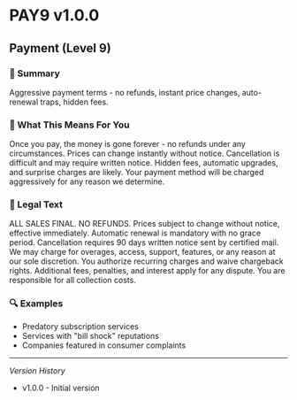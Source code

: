 # PAY9 v1.0.0

## Payment (Level 9)

### 📌 Summary
Aggressive payment terms - no refunds, instant price changes, auto-renewal traps, hidden fees.

### 👤 What This Means For You
Once you pay, the money is gone forever - no refunds under any circumstances. Prices can change instantly without notice. Cancellation is difficult and may require written notice. Hidden fees, automatic upgrades, and surprise charges are likely. Your payment method will be charged aggressively for any reason we determine.

### 📜 Legal Text
ALL SALES FINAL. NO REFUNDS. Prices subject to change without notice, effective immediately. Automatic renewal is mandatory with no grace period. Cancellation requires 90 days written notice sent by certified mail. We may charge for overages, access, support, features, or any reason at our sole discretion. You authorize recurring charges and waive chargeback rights. Additional fees, penalties, and interest apply for any dispute. You are responsible for all collection costs.

### 🔍 Examples
- Predatory subscription services
- Services with "bill shock" reputations
- Companies featured in consumer complaints

---
*Version History*
- v1.0.0 - Initial version